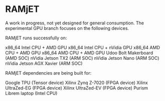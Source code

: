# RAMjET

A work in progress, not yet designed for general consumption.  The experimental GPU branch focuses on the following devices.

RAMjET runs successfully on:

x86_64 Intel CPU + AMD GPU
x86_64 Intel CPU + nVidia GPU
x86_64 AMD CPU   + AMD GPU
x86_64 AMD CPU   + AMD GPU
Udoo Bolt Makerboard (AMD SOC)
nVidia Jetson TX2 (ARM SOC)
nVidia Jetson Nano (ARM SOC)
nVidia Jetson AGX Xavier (ARM SOC)


RAMjET dependencies are being built for:

Google TPU (Tensor device)
Xilinx Zynq Z-7020 (FPGA device)
Xilinx UltraZed-EG (FPGA device)
Xilinx UltraZed-EV (FPGA device)
Purism Librem laptop (Intel CPU)


